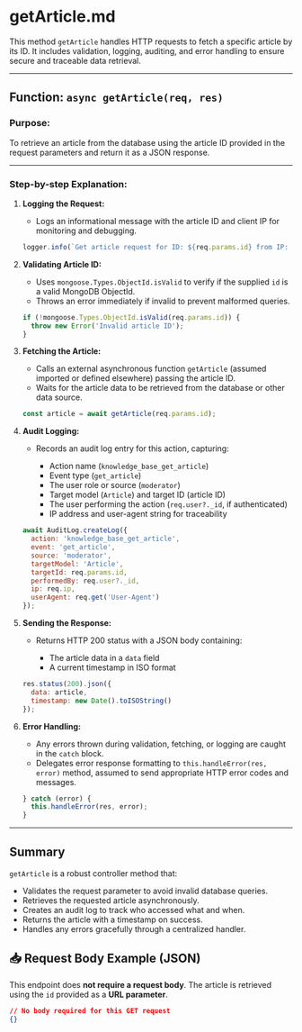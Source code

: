 # getArticle.md

This method `getArticle` handles HTTP requests to fetch a specific article by its ID. It includes validation, logging, auditing, and error handling to ensure secure and traceable data retrieval.

---

## Function: `async getArticle(req, res)`

### Purpose:
To retrieve an article from the database using the article ID provided in the request parameters and return it as a JSON response.

---

### Step-by-step Explanation:

1. **Logging the Request:**
   - Logs an informational message with the article ID and client IP for monitoring and debugging.
   ```js
   logger.info(`Get article request for ID: ${req.params.id} from IP: ${req.ip}`);

2. **Validating Article ID:**

   * Uses `mongoose.Types.ObjectId.isValid` to verify if the supplied `id` is a valid MongoDB ObjectId.
   * Throws an error immediately if invalid to prevent malformed queries.

   ```js
   if (!mongoose.Types.ObjectId.isValid(req.params.id)) {
     throw new Error('Invalid article ID');
   }
   ```

3. **Fetching the Article:**

   * Calls an external asynchronous function `getArticle` (assumed imported or defined elsewhere) passing the article ID.
   * Waits for the article data to be retrieved from the database or other data source.

   ```js
   const article = await getArticle(req.params.id);
   ```

4. **Audit Logging:**

   * Records an audit log entry for this action, capturing:

     * Action name (`knowledge_base_get_article`)
     * Event type (`get_article`)
     * The user role or source (`moderator`)
     * Target model (`Article`) and target ID (article ID)
     * The user performing the action (`req.user?._id`, if authenticated)
     * IP address and user-agent string for traceability

   ```js
   await AuditLog.createLog({
     action: 'knowledge_base_get_article',
     event: 'get_article',
     source: 'moderator',
     targetModel: 'Article',
     targetId: req.params.id,
     performedBy: req.user?._id,
     ip: req.ip,
     userAgent: req.get('User-Agent')
   });
   ```

5. **Sending the Response:**

   * Returns HTTP 200 status with a JSON body containing:

     * The article data in a `data` field
     * A current timestamp in ISO format

   ```js
   res.status(200).json({
     data: article,
     timestamp: new Date().toISOString()
   });
   ```

6. **Error Handling:**

   * Any errors thrown during validation, fetching, or logging are caught in the `catch` block.
   * Delegates error response formatting to `this.handleError(res, error)` method, assumed to send appropriate HTTP error codes and messages.

   ```js
   } catch (error) {
     this.handleError(res, error);
   }
   ```

---

## Summary

`getArticle` is a robust controller method that:

* Validates the request parameter to avoid invalid database queries.
* Retrieves the requested article asynchronously.
* Creates an audit log to track who accessed what and when.
* Returns the article with a timestamp on success.
* Handles any errors gracefully through a centralized handler.

## 📥 Request Body Example (JSON)

This endpoint does **not require a request body**. The article is retrieved using the `id` provided as a **URL parameter**.

```json
// No body required for this GET request
{}

